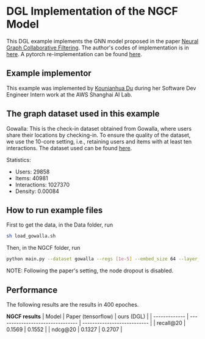 # DGL Implementation of the NGCF Model

This DGL example implements the GNN model proposed in the paper [Neural Graph Collaborative Filtering](https://arxiv.org/abs/1905.08108). 
The author's codes of implementation is in [here](https://github.com/xiangwang1223/neural_graph_collaborative_filtering). A pytorch re-implementation can be found [here](https://github.com/huangtinglin/NGCF-PyTorch).

Example implementor
----------------------
This example was implemented by [Kounianhua Du](https://github.com/KounianhuaDu) during her Software Dev Engineer Intern work at the AWS Shanghai AI Lab.


The graph dataset used in this example 
---------------------------------------
Gowalla: This is the check-in dataset obtained from Gowalla, where users share their locations by checking-in. To ensure the quality of the dataset, we use the 10-core setting, i.e., retaining users and items with at least ten interactions. The dataset used can be found [here](https://github.com/xiangwang1223/neural_graph_collaborative_filtering/tree/master/Data).

Statistics:
- Users: 29858
- Items: 40981
- Interactions: 1027370
- Density: 0.00084


How to run example files
--------------------------------
First to get the data, in the Data folder, run

```bash
sh load_gowalla.sh
```

Then, in the NGCF folder, run

```bash
python main.py --dataset gowalla --regs [1e-5] --embed_size 64 --layer_size [64,64,64] --lr 0.0001 --save_flag 1 --batch_size 1024 --epoch 400 --verbose 1 --mess_dropout [0.1,0.1,0.1] --model_type 2 --profile 1
```

NOTE: Following the paper's setting, the node dropout is disabled.


Performance
-------------------------
The following results are the results in 400 epoches.

**NGCF results**
| Model         | Paper (tensorflow)               | ours (DGL)                  |
| ------------- | -------------------------------- | --------------------------- |
| recall@20     | 0.1569                           | 0.1552                      |
| ndcg@20       | 0.1327                           | 0.2707                      |

